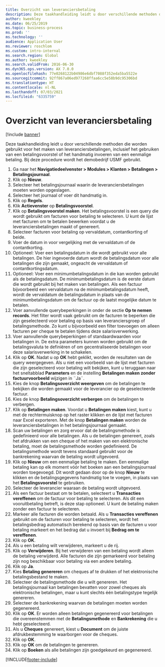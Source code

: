 ```yaml
---
title: Overzicht van leveranciersbetaling
description: Deze taakhandleiding leidt u door verschillende methoden die worden gebruikt voor het maken van leveranciersbetalingen, inclusief het gebruiken van een betalingsvoorstel of het handmatig invoeren van een eenmalige betaling.
author: kweekley
ms.date: 06/25/2019
ms.topic: business-process
ms.prod: ''
ms.technology: ''
audience: Application User
ms.reviewer: roschlom
ms.custom: intro-internal
ms.search.region: Global
ms.author: kweekley
ms.search.validFrom: 2016-06-30
ms.dyn365.ops.version: AX 7.0.0
ms.openlocfilehash: 77e0268122b04986e6dbf7088f352eda5ba5522e
ms.sourcegitcommit: 92ff867a06ed977268ffaa6cc5e58b9dc95306bd
ms.translationtype: HT
ms.contentlocale: nl-NL
ms.lasthandoff: 07/03/2021
ms.locfileid: "6335759"
---
```

# <a name="vendor-payment-overview"></a>Overzicht van leveranciersbetaling

[!include [banner](../../includes/banner.md)]

Deze taakhandleiding leidt u door verschillende methoden die worden gebruikt voor het maken van leveranciersbetalingen, inclusief het gebruiken van een betalingsvoorstel of het handmatig invoeren van een eenmalige betaling. Bij deze procedure wordt het demobedrijf USMF gebruikt.

1. Ga naar het **Navigatiedeelvenster > Modules > Klanten > Betalingen > Betalingsjournaal**.
2. Klik op **Nieuw**.
3. Selecteer het betalingsjournaal waarin de leveranciersbetalingen moeten worden opgeslagen. 
4. Selecteer het journaal of voer dit handmatig in.
5. Klik op **Regels**.
6. Klik **Actievenster** op **Betalingsvoorstel**.
7. Klik op **Betalingsvoorstel maken**. Het betalingsvoorstel is een query die wordt gebruikt om facturen voor betaling te selecteren. U kunt de lijst met facturen om te betalen bewerken voordat u de leveranciersbetalingen maakt of genereert.
8. Selecteer facturen voor betaling op vervaldatum, contantkorting of beide. 
9. Voer de datum in voor vergelijking met de vervaldatum of de contantkorting. 
10. Optioneel: Voer een betalingsdatum in die wordt gebruikt voor alle betalingen. De hier ingevoerde datum wordt de betalingsdatum voor alle betalingen die zijn gemaakt, ongeacht de vervaldatum of contantkortingsdatum.  
11. Optioneel: Voer een minimumbetalingsdatum in die kan worden gebruikt als de betalingsdatum. De minimumbetalingsdatum is de eerste datum die wordt gebruikt bij het maken van betalingen. Als een factuur bijvoorbeeld een vervaldatum na de minimumbetalingsdatum heeft, wordt de vervaldatum de betalingsdatum in plaats van de minimumbetalingsdatum om de factuur op de laatst mogelijke datum te betalen.
12. Voer aanvullende querybeperkingen in onder de sectie **Op te nemen records**. Het filter wordt vaak gebruikt om de facturen te beperken die zijn geselecteerd voor betaling op basis van leveranciersgroep of betalingsmethode. Zo kunt u bijvoorbeeld een filter toevoegen om alleen facturen per cheque te betalen tijdens deze salarisverwerking.
13. Voer aanvullende querybeperkingen of standaardwaarden voor betalingen in. De extra parameters kunnen worden gebruikt om de betalingsvaluta te definiëren of om gecentraliseerde betalingen voor deze salarisverwerking in te schakelen.  
14. Klik op **OK**. Nadat u op **OK** hebt geklikt, worden de resultaten van de query weergegeven. Als u niet een voorbeeld van de lijst met facturen die zijn geselecteerd voor betaling wilt bekijken, kunt u teruggaan naar het sneltabblad **Parameters** en de instelling **Betalingen maken zonder factuurvoorbeeld** wijzigen in ¨Ja¨.  
15. Kies de knop **Betalingsoverzicht weergeven** om de betalingen te bekijken die worden gemaakt voor de leverancier op de geselecteerde factuur.
16. Kies de knop **Betalingsoverzicht verbergen** om de betalingen te verbergen. 
17. Klik op **Betalingen maken**. Voordat u **Betalingen maken** kiest, kunt u met de rechtermuisknop op het raster klikken en de lijst met facturen naar Excel exporteren. Met de knop **Betalingen maken** worden de leveranciersbetalingen in het betalingsjournaal gemaakt.  
18. Scan uw betalingen en zorg ervoor dat de betalingsmethode is gedefinieerd voor alle betalingen. Als u de betalingen genereert, zoals het afdrukken van een cheque of het maken van een elektronische betaling, moet de betalingsmethode worden gedefinieerd. De betalingsmethode wordt tevens standaard gebruikt voor de bankrekening waarvan de betaling wordt uitgevoerd.  
19. Klik op **Nieuw** om een eenmalige betaling te maken. Een eenmalige betaling kan op elk moment vóór het boeken aan een betalingsjournaal worden toegevoegd. Dit wordt gedaan door op de knop **Nieuw** te klikken en de betalingsgegevens handmatig toe te voegen, in plaats van het **Betalingsvoorstel** te gebruiken.  
20. Selecteer de leverancier waaraan de betaling wordt uitgevoerd.
21. Als een factuur bestaat om te betalen, selecteert u **Transacties vereffenen** om de factuur voor betaling te selecteren. Als dit een vooruitbetaling betreft, is deze stap optioneel. U kunt de betaling maken zonder een factuur te selecteren. 
22. Markeer alle facturen die worden betaald. Als u **Transacties vereffenen** gebruikt om de facturen voor betaling te selecteren, wordt het betalingsbedrag automatisch berekend op basis van de facturen u voor betaling markeert en het bedrag dat u invoert bij **Bedrag om te vereffenen**.
23. Klik op **OK**.
24. Als u een betaling wilt verwijderen, markeert u de rij.
25. Klik op **Verwijderen**. Bij het verwijderen van een betaling wordt alleen de betaling verwijderd. Alle facturen die zijn gemarkeerd voor betaling zijn nog beschikbaar voor betaling via een andere betaling.
26. Klik op **Ja**.
27. Kies **Betaling genereren** om cheques af te drukken of het elektronische betalingsbestand te maken.
28. Selecteer de betalingsmethode die u wilt genereren. Het betalingsjournaal kan betalingen bevatten voor zowel cheques als elektronische betalingen, maar u kunt slechts één betalingstype tegelijk genereren.
29. Selecteer de bankrekening waarvan de betalingen moeten worden gegenereerd.
30. Klik op **OK**. Er worden alleen betalingen gegenereerd voor betalingen die overeenstemmen met de **Betalingsmethode** en **Bankrekening** die u hebt geselecteerd.
31. Als u **Cheques** genereert, kiest u **Document** om de juiste afdrukbestemming te waarborgen voor de cheques.
32. Klik op **OK**.
33. Klik op **OK** om de betalingen te genereren.
34. Klik op **Boeken** als alle betalingen zijn goedgekeurd en gegenereerd. 



[!INCLUDE[footer-include](../../../includes/footer-banner.md)]